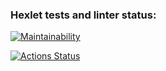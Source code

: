 ### Hexlet tests and linter status:
[![Maintainability](https://api.codeclimate.com/v1/badges/e732169a377683431d9b/maintainability)](https://codeclimate.com/github/tiltovskee/frontend-project-11/maintainability)

[![Actions Status](https://github.com/tiltovskee/frontend-project-11/actions/workflows/hexlet-check.yml/badge.svg)](https://github.com/tiltovskee/frontend-project-11/actions)
